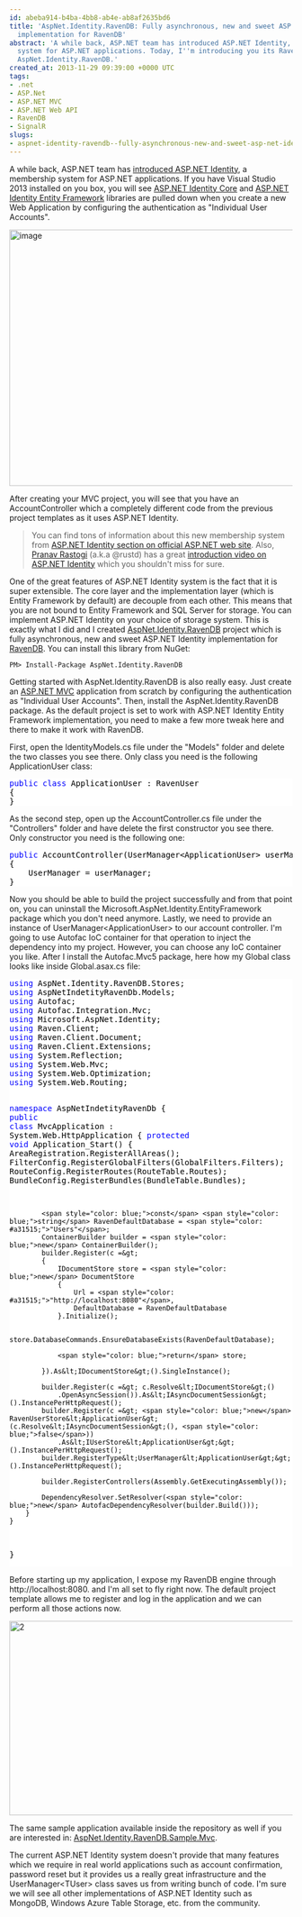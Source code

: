 ```yaml
---
id: abeba914-b4ba-4bb8-ab4e-ab8af2635bd6
title: 'AspNet.Identity.RavenDB: Fully asynchronous, new and sweet ASP.NET Identity
  implementation for RavenDB'
abstract: 'A while back, ASP.NET team has introduced ASP.NET Identity, a membership
  system for ASP.NET applications. Today, I''m introducing you its RavenDB implementation:
  AspNet.Identity.RavenDB.'
created_at: 2013-11-29 09:39:00 +0000 UTC
tags:
- .net
- ASP.Net
- ASP.NET MVC
- ASP.NET Web API
- RavenDB
- SignalR
slugs:
- aspnet-identity-ravendb--fully-asynchronous-new-and-sweet-asp-net-identity-implementation-for-ravendb
---
```


<p>A while back, ASP.NET team has <a href="http://blogs.msdn.com/b/webdev/archive/2013/06/27/introducing-asp-net-identity-membership-system-for-asp-net-applications.aspx">introduced ASP.NET Identity</a>, a membership system for ASP.NET applications. If you have Visual Studio 2013 installed on you box, you will see <a href="http://www.nuget.org/packages/Microsoft.AspNet.Identity.Core/">ASP.NET Identity Core</a> and <a href="http://www.nuget.org/packages/Microsoft.AspNet.Identity.EntityFramework/">ASP.NET Identity Entity Framework</a> libraries are pulled down when you create a new Web Application by configuring the authentication as "Individual User Accounts".</p>
<p><a href="http://www.tugberkugurlu.com/Content/images/Uploadedbyauthors/wlw/ASP_955C/image.png"><img height="455" width="644" src="http://www.tugberkugurlu.com/Content/images/Uploadedbyauthors/wlw/ASP_955C/image_thumb.png" alt="image" border="0" style="background-image: none; padding-top: 0px; padding-left: 0px; display: inline; padding-right: 0px; border-width: 0px;" title="image" /></a></p>
<p>After creating your MVC project, you will see that you have an AccountController which a completely different code from the previous project templates as it uses ASP.NET Identity.</p>
<blockquote>
<p>You can find tons of information about this new membership system from <a href="http://www.asp.net/identity/overview/getting-started">ASP.NET Identity section on official ASP.NET web site</a>. Also, <a href="https://twitter.com/rustd">Pranav Rastogi</a> (a.k.a @rustd) has a great <a href="http://channel9.msdn.com/Shows/Web+Camps+TV/Special-Movember-Episode-ASPNET-Authentication-Provider">introduction video on ASP.NET Identity</a> which you shouldn't miss for sure.</p>
</blockquote>
<p>One of the great features of ASP.NET Identity system is the fact that it is super extensible. The core layer and the implementation layer (which is Entity Framework by default) are decouple from each other. This means that you are not bound to Entity Framework and SQL Server for storage. You can implement ASP.NET Identity on your choice of storage system. This is exactly what I did and I created <a href="https://github.com/tugberkugurlu/AspNet.Identity.RavenDB">AspNet.Identity.RavenDB</a> project which is fully asynchronous, new and sweet ASP.NET Identity implementation for <a href="http://ravendb.net/">RavenDB</a>. You can install this library from NuGet:</p>
<div class="nuget-badge">
<p><code>PM&gt; Install-Package AspNet.Identity.RavenDB</code></p>
</div>
<p>Getting started with AspNet.Identity.RavenDB is also really easy. Just create an <a href="http://aspnetwebstack.codeplex.com">ASP.NET MVC</a> application from scratch by configuring the authentication as "Individual User Accounts". Then, install the AspNet.Identity.RavenDB package. As the default project is set to work with ASP.NET Identity Entity Framework implementation, you need to make a few more tweak here and there to make it work with RavenDB.</p>
<p>First, open the IdentityModels.cs file under the "Models" folder and delete the two classes you see there. Only class you need is the following ApplicationUser class:</p>
<div class="code-wrapper border-shadow-1">
<div style="color: black; background-color: white;">
<pre><span style="color: blue;">public</span> <span style="color: blue;">class</span> ApplicationUser : RavenUser
{
}</pre>
</div>
</div>
<p>As the second step, open up the AccountController.cs file under the "Controllers" folder and have delete the first constructor you see there. Only constructor you need is the following one:</p>
<div class="code-wrapper border-shadow-1">
<div style="color: black; background-color: white;">
<pre><span style="color: blue;">public</span> AccountController(UserManager&lt;ApplicationUser&gt; userManager)
{
    UserManager = userManager;
}</pre>
</div>
</div>
<p>Now you should be able to build the project successfully and from that point on, you can uninstall the Microsoft.AspNet.Identity.EntityFramework package which you don't need anymore. Lastly, we need to provide an instance of UserManager&lt;ApplicationUser&gt; to our account controller. I'm going to use Autofac IoC container for that operation to inject the dependency into my project. However, you can choose any IoC container you like. After I install the Autofac.Mvc5 package, here how my Global class looks like inside Global.asax.cs file:</p>
<div class="code-wrapper border-shadow-1">
<div style="color: black; background-color: white;">
<pre><span style="color: blue;">using</span> AspNet.Identity.RavenDB.Stores;
<span style="color: blue;">using</span> AspNetIndetityRavenDb.Models;
<span style="color: blue;">using</span> Autofac;
<span style="color: blue;">using</span> Autofac.Integration.Mvc;
<span style="color: blue;">using</span> Microsoft.AspNet.Identity;
<span style="color: blue;">using</span> Raven.Client;
<span style="color: blue;">using</span> Raven.Client.Document;
<span style="color: blue;">using</span> Raven.Client.Extensions;
<span style="color: blue;">using</span> System.Reflection;
<span style="color: blue;">using</span> System.Web.Mvc;
<span style="color: blue;">using</span> System.Web.Optimization;
<span style="color: blue;">using</span> System.Web.Routing;

<span style="color: blue;">namespace</span> AspNetIndetityRavenDb
{
    <span style="color: blue;">public</span> <span style="color: blue;">class</span> MvcApplication : System.Web.HttpApplication
    {
        <span style="color: blue;">protected</span> <span style="color: blue;">void</span> Application_Start()
        {
            AreaRegistration.RegisterAllAreas();
            FilterConfig.RegisterGlobalFilters(GlobalFilters.Filters);
            RouteConfig.RegisterRoutes(RouteTable.Routes);
            BundleConfig.RegisterBundles(BundleTable.Bundles);

            <span style="color: blue;">const</span> <span style="color: blue;">string</span> RavenDefaultDatabase = <span style="color: #a31515;">"Users"</span>;
            ContainerBuilder builder = <span style="color: blue;">new</span> ContainerBuilder();
            builder.Register(c =&gt;
            {
                IDocumentStore store = <span style="color: blue;">new</span> DocumentStore
                {
                    Url = <span style="color: #a31515;">"http://localhost:8080"</span>,
                    DefaultDatabase = RavenDefaultDatabase
                }.Initialize();

                store.DatabaseCommands.EnsureDatabaseExists(RavenDefaultDatabase);

                <span style="color: blue;">return</span> store;

            }).As&lt;IDocumentStore&gt;().SingleInstance();

            builder.Register(c =&gt; c.Resolve&lt;IDocumentStore&gt;()
                .OpenAsyncSession()).As&lt;IAsyncDocumentSession&gt;().InstancePerHttpRequest();
            builder.Register(c =&gt; <span style="color: blue;">new</span> RavenUserStore&lt;ApplicationUser&gt;(c.Resolve&lt;IAsyncDocumentSession&gt;(), <span style="color: blue;">false</span>))
                .As&lt;IUserStore&lt;ApplicationUser&gt;&gt;().InstancePerHttpRequest();
            builder.RegisterType&lt;UserManager&lt;ApplicationUser&gt;&gt;().InstancePerHttpRequest();

            builder.RegisterControllers(Assembly.GetExecutingAssembly());

            DependencyResolver.SetResolver(<span style="color: blue;">new</span> AutofacDependencyResolver(builder.Build()));
        }
    }
}</pre>
</div>
</div>
<p>Before starting up my application, I expose my RavenDB engine through http://localhost:8080. and I'm all set to fly right now. The default project template allows me to register and log in the application and we can perform all those actions now.</p>
<p><a href="http://www.tugberkugurlu.com/Content/images/Uploadedbyauthors/wlw/ASP_955C/2.png"><img height="345" width="644" src="http://www.tugberkugurlu.com/Content/images/Uploadedbyauthors/wlw/ASP_955C/2_thumb.png" alt="2" border="0" style="background-image: none; padding-top: 0px; padding-left: 0px; display: inline; padding-right: 0px; border: 0px;" title="2" /></a></p>
<p>The same sample application available inside the repository as well if you are interested in: <a href="https://github.com/tugberkugurlu/AspNet.Identity.RavenDB/tree/master/samples/AspNet.Identity.RavenDB.Sample.Mvc">AspNet.Identity.RavenDB.Sample.Mvc</a>.</p>
<p>The current ASP.NET Identity system doesn't provide that many features which we require in real world applications such as account confirmation, password reset but it provides us a really great infrastructure and the UserManager&lt;TUser&gt; class saves us from writing bunch of code. I'm sure we will see all other implementations of ASP.NET Identity such as MongoDB, Windows Azure Table Storage, etc. from the community.</p>